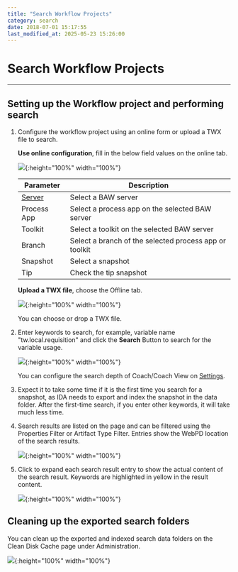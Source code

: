 ```yaml
---
title: "Search Workflow Projects"
category: search
date: 2018-07-01 15:17:55
last_modified_at: 2025-05-23 15:26:00
---
```


# Search Workflow Projects
***

## Setting up the Workflow project and performing search

1. Configure the workflow project using an online form or upload a TWX file to search.

   **Use online configuration**, fill in the below field values on the online tab.

   ![][search_online_form]{:height="100%" width="100%"}
   
   |   Parameter   | Description    |
   | ------------- |----------------|
   | [Server][1]   | Select a BAW server |
   | Process App   | Select a process app on the selected BAW server |
   | Toolkit       | Select a toolkit on the selected BAW server |
   | Branch        | Select a branch of the selected process app or toolkit |
   | Snapshot      | Select a snapshot |
   | Tip           | Check the tip snapshot |

   **Upload a TWX file**, choose the Offline tab.

   ![][search_offline_form]{:height="100%" width="100%"}

   You can choose or drop a TWX file.

2. Enter keywords to search, for example, variable name "tw.local.requisition" and click the **Search** Button to search for the variable usage.

   ![][search_keyword]{:height="100%" width="100%"}

   You can configure the search depth of Coach/Coach View on [Settings][2].

3. Expect it to take some time if it is the first time you search for a snapshot, as IDA needs to export and index the snapshot in the data folder. After the first-time search, if you enter other keywords, it will take much less time.

4. Search results are listed on the page and can be filtered using the Properties Filter or Artifact Type Filter. Entries show the WebPD location of the search results.

   ![][search_results]{:height="100%" width="100%"}

5. Click to expand each search result entry to show the actual content of the search result. Keywords are highlighted in yellow in the result content.

   ![][search_results_content]{:height="100%" width="100%"}

## Cleaning up the exported search folders

You can clean up the exported and indexed search data folders on the Clean Disk Cache page under Administration.

![][search_folder_cleanup]{:height="100%" width="100%"}

[search_online_form]: ../images/search/search_online_form.PNG
[search_offline_form]: ../images/search/search_offline_form.PNG
[search_keyword]: ../images/search/search_keyword.PNG
[search_results]: ../images/search/search_results.PNG
[search_results_content]: ../images/search/search_results_content.PNG
[search_folder_cleanup]: ../images/search/search_folder_cleanup.PNG

[1]: ../administration/administration-baw-configuration.html
[2]: ../administration/administration-settings-configuration.html#search-configuration